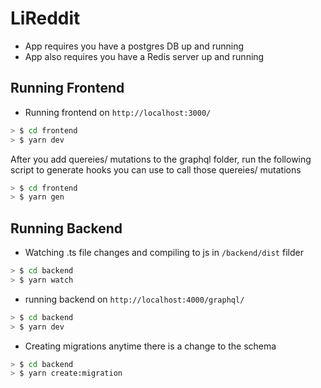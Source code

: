 # LiReddit

- App requires you have a postgres DB up and running
- App also requires you have a Redis server up and running

## Running Frontend

- Running frontend on `http://localhost:3000/`

```bash
> $ cd frontend
> $ yarn dev
```

After you add quereies/ mutations to the graphql folder, run the following script to generate hooks you can use to call those quereies/ mutations

```bash
> $ cd frontend
> $ yarn gen
```

## Running Backend

- Watching .ts file changes and compiling to js in `/backend/dist` filder

```bash
> $ cd backend
> $ yarn watch
```

- running backend on `http://localhost:4000/graphql/`

```bash
> $ cd backend
> $ yarn dev
```

- Creating migrations anytime there is a change to the schema

```bash
> $ cd backend
> $ yarn create:migration
```
